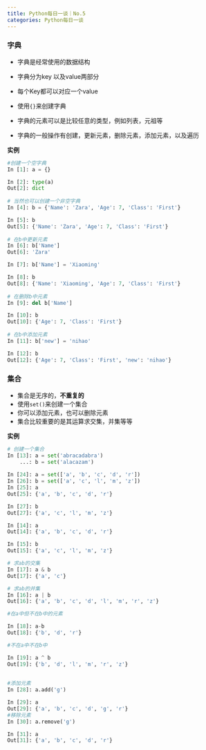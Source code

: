 ```yaml
---
title: Python每日一谈｜No.5
categories: Python每日一谈
---
```


### 字典

+ 字典是经常使用的数据结构

+ 字典分为key 以及value两部分

+ 每个Key都可以对应一个value

+ 使用`{}`来创建字典

+ 字典的元素可以是比较任意的类型，例如列表，元祖等

+ 字典的一般操作有创建，更新元素，删除元素，添加元素，以及遍历

**实例**

```python
#创建一个空字典
In [1]: a = {}

In [2]: type(a)
Out[2]: dict
  
# 当然也可以创建一个非空字典
In [4]: b = {'Name': 'Zara', 'Age': 7, 'Class': 'First'}

In [5]: b
Out[5]: {'Name': 'Zara', 'Age': 7, 'Class': 'First'}
  
# 在b中更新元素
In [6]: b['Name']
Out[6]: 'Zara'

In [7]: b['Name'] = 'Xiaoming'

In [8]: b
Out[8]: {'Name': 'Xiaoming', 'Age': 7, 'Class': 'First'}
  
# 在删除b中元素
In [9]: del b['Name']

In [10]: b
Out[10]: {'Age': 7, 'Class': 'First'}
 
# 在b中添加元素
In [11]: b['new'] = 'nihao'

In [12]: b
Out[12]: {'Age': 7, 'Class': 'First', 'new': 'nihao'}


```



### 集合

+ 集合是无序的，**不重复的**
+ 使用`set()`来创建一个集合
+ 你可以添加元素，也可以删除元素
+ 集合比较重要的是其运算求交集，并集等等

**实例**

```python
# 创建一个集合
In [13]: a = set('abracadabra')
    ...: b = set('alacazam')
    
In [24]: a = set(['a', 'b', 'c', 'd', 'r'])
In [26]: b = set(['a', 'c', 'l', 'm', 'z'])
In [25]: a
Out[25]: {'a', 'b', 'c', 'd', 'r'}

In [27]: b
Out[27]: {'a', 'c', 'l', 'm', 'z'}

In [14]: a
Out[14]: {'a', 'b', 'c', 'd', 'r'}

In [15]: b
Out[15]: {'a', 'c', 'l', 'm', 'z'}

# 求ab的交集
In [17]: a & b
Out[17]: {'a', 'c'}

# 求ab的并集
In [16]: a | b
Out[16]: {'a', 'b', 'c', 'd', 'l', 'm', 'r', 'z'}

#在a中但不在b中的元素

In [18]: a-b
Out[18]: {'b', 'd', 'r'}

#不在a中不在b中

In [19]: a ^ b
Out[19]: {'b', 'd', 'l', 'm', 'r', 'z'}
  
  
#添加元素
In [28]: a.add('g')

In [29]: a
Out[29]: {'a', 'b', 'c', 'd', 'g', 'r'}
#移除元素
In [30]: a.remove('g')

In [31]: a
Out[31]: {'a', 'b', 'c', 'd', 'r'}
```



